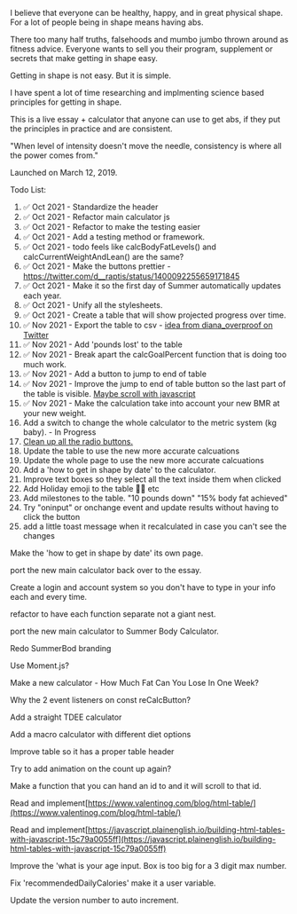 I believe that everyone can be healthy, happy, and in great physical shape. For a lot of people being in shape means having abs.

There too many half truths, falsehoods and mumbo jumbo thrown around as fitness advice. Everyone wants to sell you their program, supplement or secrets that make getting in shape easy. 

Getting in shape is not easy. But it is simple.

I have spent a lot of time researching and implmenting science based principles for getting in shape. 

This is a live essay + calculator that anyone can use to get abs, if they put the principles in practice and are consistent. 

"When level of intensity doesn't move the needle, consistency is where all the power comes from."

Launched on March 12, 2019.

Todo List:
1. ✅ Oct 2021 - Standardize the header 
2. ✅ Oct 2021 - Refactor main calculator js
4. ✅ Oct 2021 - Refactor to make the testing easier
3. ✅ Oct 2021 - Add a testing method or framework.
5. ✅ Oct 2021 - todo feels like calcBodyFatLevels() and calcCurrentWeightAndLean() are the same?
6. ✅ Oct 2021 - Make the buttons prettier - https://twitter.com/d__raptis/status/1400092255659171845 
7. ✅ Oct 2021 - Make it so the first day of Summer automatically updates each year. 
8. ✅ Oct 2021 - Unify all the stylesheets. 
9. ✅ Oct 2021 - Create a table that will show projected progress over time.
11. ✅ Nov 2021 - Export the table to csv - [idea from diana_overproof on Twitter](https://twitter.com/JoshDance/status/145555507697035264) 
12. ✅ Nov 2021 - Add 'pounds lost' to the table
13. ✅ Nov 2021 - Break apart the calcGoalPercent function that is doing too much work. 
15. ✅ Nov 2021 - Add a button to jump to end of table
16. ✅ Nov 2021 - Improve the jump to end of table button so the last part of the table is visible. [Maybe scroll with javascript](https://stackoverflow.com/questions/24836798/anchor-hash-to-the-bottom-of-the-page/24836869)
14. ✅ Nov 2021 - Make the calculation take into account your new BMR at your new weight. 
15. Add a switch to change the whole calculator to the metric system (kg baby). - In Progress
16. [Clean up all the radio buttons.](https://yogeshchauhan.com/how-to-convert-an-html-radio-buttons-into-a-toggle-switch-using-css/)
17. Update the table to use the new more accurate calcuations
18. Update the whole page to use the new more accurate calcuations
19. Add a 'how to get in shape by date' to the calculator. 
20. Improve text boxes so they select all the text inside them when clicked
21. Add Holiday emoji to the table 🎄🎊 etc
22. Add milestones to the table. "10 pounds down" "15% body fat achieved"
23. Try "oninput" or onchange event and update results without having to click the button
24. add a little toast message when it recalculated in case you can't see the changes

Make the 'how to get in shape by date' its own page.

port the new main calculator back over to the essay.

Create a login and account system so you don't have to type in your info each and every time.

refactor to have each function separate not a giant nest.

port the new main calculator to Summer Body Calculator.

Redo SummerBod branding

Use Moment.js?

Make a new calculator - How Much Fat Can You Lose In One Week?

Why the 2 event listeners on const reCalcButton?

Add a straight TDEE calculator

Add a macro calculator with different diet options

Improve table so it has a proper table header

Try to add animation on the count up again?

Make a function that you can hand an id to and it will scroll to that id. 

Read and implement[https://www.valentinog.com/blog/html-table/](https://www.valentinog.com/blog/html-table/)

Read and implement[https://javascript.plainenglish.io/building-html-tables-with-javascript-15c79a0055ff](https://javascript.plainenglish.io/building-html-tables-with-javascript-15c79a0055ff)

Improve the 'what is your age input. Box is too big for a 3 digit max number.

Fix 'recommendedDailyCalories' make it a user variable.

Update the version number to auto increment. 
